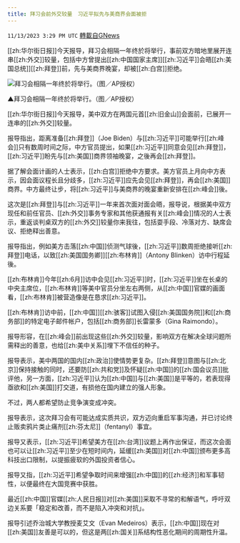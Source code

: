 ```yaml
---
title: 拜习会前外交较量　习近平拟先与美商界会面被拒
---
```

`11/13/2023 3:29 PM UTC` [轉載自GNews](https://gnews.org/articles/1971485)

[[zh:华尔街日报]]今天报导，拜习会相隔一年终於将举行，事前双方暗地里展开连串[[zh:外交]]较量，包括中方曾提出[[zh:中国国家主席]][[zh:习近平]]会晤[[zh:美国总统]][[zh:拜登]]前，先与美商界晚宴，却被[[zh:白宫]]拒绝。

![拜习会相隔一年终於将举行。（图／AP授权）](https://attach.setn.com/newsimages/2022/11/14/3918760-PH.jpg "拜习会相隔一年终於将举行。（图／AP授权）")

▲拜习会相隔一年终於将举行。（图／AP授权）

[[zh:华尔街日报]]今天报导，美中双方在两国元首[[zh:旧金山]]会面前，已展开一连串的[[zh:外交]]较量。

报导指出，距离准备[[zh:拜登]]（Joe Biden）与[[zh:习近平]]可能举行[[zh:峰会]]只有数周时间之际，中方官员提出，如果[[zh:习近平]]同意会见[[zh:拜登]]，[[zh:习近平]]盼先与[[zh:美国]]商界领袖晚宴，之後再会[[zh:拜登]]。

据了解会面计画的人士表示，[[zh:白宫]]拒绝中方要求。美方官员上月向中方表示，因会面议程长且分歧多，[[zh:习近平]]应先会见[[zh:拜登]]，再会[[zh:美国]]商界。中方最终让步，将[[zh:习近平]]与美商界的晚宴重新安排在[[zh:峰会]]後。

这次是[[zh:拜登]]与[[zh:习近平]]一年来首次面对面会晤，报导说，根据美中双方现任和前任官员、[[zh:外交]]事务专家和其他获通报有关[[zh:峰会]]情况的人士表示，重返谈判桌双方的[[zh:外交]]较量你来我往，包括耍手段、冷落对方、缺席会议、拒绝释出善意。

报导指出，例如美方击落[[zh:中国]]侦测气球後，[[zh:习近平]]数周拒绝接听[[zh:拜登]]电话，以致[[zh:美国国务卿]][[zh:布林肯]]（Antony Blinken）访中行程延後。

[[zh:布林肯]]今年[[zh:6月]]访中会见[[zh:习近平]]时，[[zh:习近平]]坐在长桌的中央主席位，[[zh:布林肯]]等美中官员分坐左右两侧，从[[zh:中国]]官媒的画面看，[[zh:布林肯]]被营造像是在恳求[[zh:习近平]]。

[[zh:布林肯]]访中前，[[zh:中国]][[zh:骇客]]试图入侵[[zh:美国国务院]]和[[zh:商务部]]的特定电子邮件帐户，包括[[zh:商务部]]长雷蒙多（Gina Raimondo）。

报导形容，在[[zh:峰会]]前出现这些[[zh:外交]]较量，影响双方在解决全球问题所需释出的善意，也给[[zh:美中关系]]埋下不信任的种子。

报导表示，美中两国的国内[[zh:政治]]使情势更复杂。[[zh:拜登]]意图与[[zh:北京]]保持接触的同时，还要防[[zh:共和党]]及怀疑[[zh:中国]]的[[zh:国会议员]]批评他，另一方面，[[zh:习近平]]认为[[zh:中国]]与[[zh:美国]]是平等的，若表现得亟欲和[[zh:美国]]打交道，有损他在国内建立的强人形象。

不过，两人都希望防止竞争演变成冲突。

报导表示，这次拜习会有可能达成实质共识，双方迈向重启军事沟通，并已讨论终止贩卖鸦片类止痛剂[[zh:芬太尼]]（fentanyl）事宜。

报导又表示，[[zh:习近平]]希望美方在[[zh:台湾]]议题上再作出保证，而这次会面也可以让[[zh:习近平]]至少在短时间内，延缓[[zh:美国]]对[[zh:中国]]颁布更多高科技出口限制，以提振疲软的外国投资者信心。

报导又指，[[zh:习近平]]希望争取时间来增强[[zh:中国]]的[[zh:经济]]和军事韧性，以便最终在大国竞赛中获胜。

最近[[zh:中国]]官媒[[zh:人民日报]]对[[zh:美国]]采取不寻常的和解语气，呼吁双边关系要「稳定和改善，而不是陷入冲突和对抗」。

报导引述乔治城大学教授麦艾文（Evan Medeiros）表示，[[zh:中国]]现在对[[zh:美国]]友善是可以的，但这是两[[zh:国关]]系结构性恶化期间的周期性升温。
